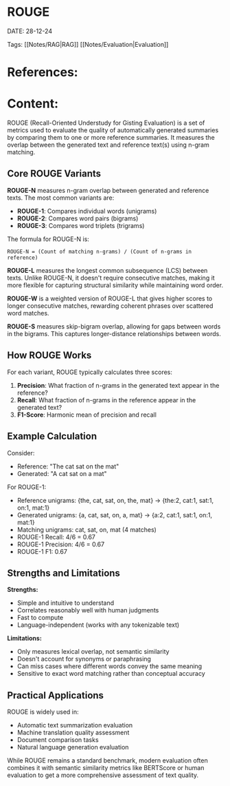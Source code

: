 
# ROUGE


DATE:  28-12-24


Tags: [[Notes/RAG|RAG]] [[Notes/Evaluation|Evaluation]]

# References:




# Content:


ROUGE (Recall-Oriented Understudy for Gisting Evaluation) is a set of metrics used to evaluate the quality of automatically generated summaries by comparing them to one or more reference summaries. It measures the overlap between the generated text and reference text(s) using n-gram matching.

## Core ROUGE Variants

**ROUGE-N** measures n-gram overlap between generated and reference texts. The most common variants are:

- **ROUGE-1**: Compares individual words (unigrams)
- **ROUGE-2**: Compares word pairs (bigrams)
- **ROUGE-3**: Compares word triplets (trigrams)

The formula for ROUGE-N is:

```
ROUGE-N = (Count of matching n-grams) / (Count of n-grams in reference)
```

**ROUGE-L** measures the longest common subsequence (LCS) between texts. Unlike ROUGE-N, it doesn't require consecutive matches, making it more flexible for capturing structural similarity while maintaining word order.

**ROUGE-W** is a weighted version of ROUGE-L that gives higher scores to longer consecutive matches, rewarding coherent phrases over scattered word matches.

**ROUGE-S** measures skip-bigram overlap, allowing for gaps between words in the bigrams. This captures longer-distance relationships between words.

## How ROUGE Works

For each variant, ROUGE typically calculates three scores:

1. **Precision**: What fraction of n-grams in the generated text appear in the reference?
2. **Recall**: What fraction of n-grams in the reference appear in the generated text?
3. **F1-Score**: Harmonic mean of precision and recall

## Example Calculation

Consider:

- Reference: "The cat sat on the mat"
- Generated: "A cat sat on a mat"

For ROUGE-1:

- Reference unigrams: {the, cat, sat, on, the, mat} → {the:2, cat:1, sat:1, on:1, mat:1}
- Generated unigrams: {a, cat, sat, on, a, mat} → {a:2, cat:1, sat:1, on:1, mat:1}
- Matching unigrams: cat, sat, on, mat (4 matches)
- ROUGE-1 Recall: 4/6 = 0.67
- ROUGE-1 Precision: 4/6 = 0.67
- ROUGE-1 F1: 0.67

## Strengths and Limitations

**Strengths:**

- Simple and intuitive to understand
- Correlates reasonably well with human judgments
- Fast to compute
- Language-independent (works with any tokenizable text)

**Limitations:**

- Only measures lexical overlap, not semantic similarity
- Doesn't account for synonyms or paraphrasing
- Can miss cases where different words convey the same meaning
- Sensitive to exact word matching rather than conceptual accuracy

## Practical Applications

ROUGE is widely used in:

- Automatic text summarization evaluation
- Machine translation quality assessment
- Document comparison tasks
- Natural language generation evaluation

While ROUGE remains a standard benchmark, modern evaluation often combines it with semantic similarity metrics like BERTScore or human evaluation to get a more comprehensive assessment of text quality.



